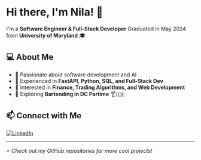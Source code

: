 # Hi there, I'm Nila! 👋

I'm a **Software Engineer & Full-Stack Developer**
Graduated in May 2024 from **University of Maryland** 🎓

## 💻 About Me
- 🔹 Passionate about software development and AI  
- 🔹 Experienced in **FastAPI, Python, SQL, and Full-Stack Dev**  
- 🔹 Interested in **Finance, Trading Algorithms, and Web Development**  
- 🔹 Exploring **Bartending in DC Partime** 🍸🇺🇸  

## 📫 Connect with Me  
[![LinkedIn]([https://img.shields.io/badge/LinkedIn-Nila-blue?logo=linkedin)](https://www.linkedin.com/in/nilakarthikesan/](https://www.linkedin.com/in/nila-karthikesan/))  

---
⭐️ _Check out my GitHub repositories for more cool projects!_

